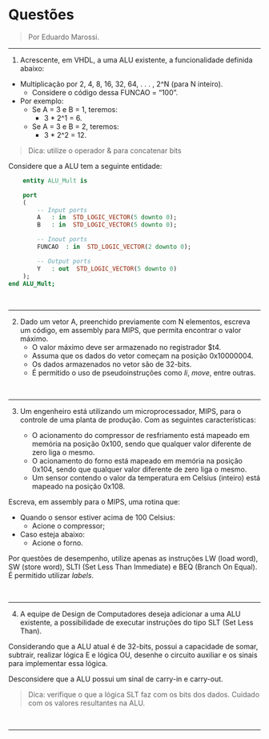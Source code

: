 # Questões

>Por Eduardo Marossi.

***

1.  Acrescente, em VHDL, a uma ALU existente, a funcionalidade definida abaixo:
-   Multiplicação por 2, 4, 8, 16, 32, 64, . . . , 2^N (para N inteiro).
    -   Considere o código dessa FUNCAO = “100”.
-   Por exemplo:
    -   Se A = 3 e B = 1, teremos:
        -   3 * 2^1 = 6.
    -   Se A = 3 e B = 2, teremos:
        -   3 * 2^2 = 12.

>Dica: utilize o operador & para concatenar bits

Considere que a ALU tem a seguinte entidade:

```vhd
	entity ALU_Mult is

	port
	(
		-- Input ports
		A	: in  STD_LOGIC_VECTOR(5 downto 0);
		B	: in  STD_LOGIC_VECTOR(5 downto 0);

		-- Inout ports
		FUNCAO	: in  STD_LOGIC_VECTOR(2 downto 0);

		-- Output ports
		Y	: out  STD_LOGIC_VECTOR(5 downto 0)
	);
end ALU_Mult;
```

<br>

***

2.  Dado um vetor A, preenchido previamente com N elementos, escreva um código, em assembly para MIPS, que permita encontrar o valor máximo.
    -   O valor máximo deve ser armazenado no registrador $t4.
    -   Assuma que os dados do vetor começam na posição 0x10000004.
    -   Os dados armazenados no vetor são de 32-bits.
    -   É permitido o uso de pseudoinstruções como *li*, *move*, entre outras.

<br>

***

3.  Um engenheiro está utilizando um microprocessador, MIPS, para o controle de uma planta de produção. Com as seguintes características:

    -   O acionamento do compressor de resfriamento está mapeado em memória na posição 0x100, sendo que qualquer valor diferente de zero liga o mesmo.
    -   O acionamento do forno está mapeado em memória na posição 0x104, sendo que qualquer valor diferente de zero liga o mesmo.
    -   Um sensor contendo o valor da temperatura em Celsius (inteiro) está mapeado na posição 0x108.

Escreva, em assembly para o MIPS, uma rotina que:
-   Quando o sensor estiver acima de 100 Celsius:
    -   Acione o compressor;
-   Caso esteja abaixo:
    -   Acione o forno.

Por questões de desempenho, utilize apenas as instruções LW (load word), SW (store word), SLTI (Set Less Than Immediate) e BEQ (Branch On Equal). É permitido utilizar *labels*.

<br>

***

4.  A equipe de Design de Computadores deseja adicionar a uma ALU existente, a possibilidade de executar instruções do tipo SLT (Set Less Than).

Considerando que a ALU atual é de 32-bits, possui a capacidade de somar, subtrair, realizar lógica E e lógica OU, desenhe o circuito auxiliar e os sinais para implementar essa lógica.

Desconsidere que a ALU possui um sinal de carry-in e carry-out.

>Dica: verifique o que a lógica SLT faz com os bits dos dados. Cuidado com os valores resultantes na ALU.

<br>

***

